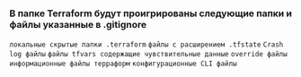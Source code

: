 ### В папке Terraform будут проигрированы следующие папки и файлы указанные в .gitignore

`локальные скрытые папки .terraform`
`файлы с расширением .tfstate`
`Crash log файлы`
`файлы tfvars содержащие чувствительные данные`
`override файлы`
`информационные файлы терраформ`
`конфигурационные CLI файлы`


